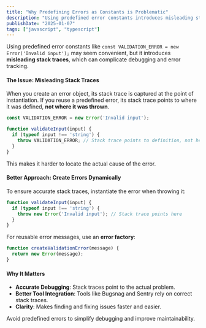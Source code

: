 ```yaml
---
title: "Why Predefining Errors as Constants is Problematic"
description: "Using predefined error constants introduces misleading stack traces, which can complicate debugging and error tracking."
publishDate: "2025-01-07"
tags: ["javascript", "typescript"]
---
```


Using predefined error constants like `const VALIDATION_ERROR = new Error('Invalid input');` may seem convenient, but it introduces **misleading stack traces**, which can complicate debugging and error tracking.

#### The Issue: Misleading Stack Traces
When you create an error object, its stack trace is captured at the point of instantiation. If you reuse a predefined error, its stack trace points to where it was defined, **not where it was thrown**.

```javascript
const VALIDATION_ERROR = new Error('Invalid input');

function validateInput(input) {
  if (typeof input !== 'string') {
    throw VALIDATION_ERROR; // Stack trace points to definition, not here
  }
}
```

This makes it harder to locate the actual cause of the error.

#### Better Approach: Create Errors Dynamically
To ensure accurate stack traces, instantiate the error when throwing it:

```javascript
function validateInput(input) {
  if (typeof input !== 'string') {
    throw new Error('Invalid input'); // Stack trace points here
  }
}
```

For reusable error messages, use an **error factory**:

```javascript
function createValidationError(message) {
  return new Error(message);
}
```

#### Why It Matters
- **Accurate Debugging**: Stack traces point to the actual problem.
- **Better Tool Integration**: Tools like Bugsnag and Sentry rely on correct stack traces.
- **Clarity**: Makes finding and fixing issues faster and easier.

Avoid predefined errors to simplify debugging and improve maintainability.
